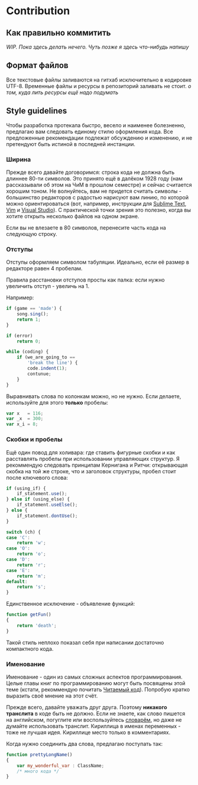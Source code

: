 # Contribution

## Как правильно коммитить

_WIP. Пока здесь делать нечего. Чуть позже я здесь что-нибудь напишу_

## Формат файлов

Все текстовые файлы заливаются на гитхаб исключительно в кодировке UTF-8. Временные файлы и ресурсы в репозиторий заливать не стоит. _о том, куда лить ресурсы ещё надо подумать_

## Style guidelines

Чтобы разработка протекала быстро, весело и наименее болезненно, предлагаю вам следовать единому стилю оформления кода. Все предложенные рекомендации подлежат обсуждению и изменению, и не претендуют быть истиной в последней инстанции.

### Ширина

Прежде всего давайте договоримся: строка кода не должна быть длиннее 80-ти символов. Это принято ещё в далёком 1928 году (нам рассказывали об этом на ЧиМ в прошлом семестре) и сейчас считается хорошим тоном. Не волнуйтесь, вам не придется считать символы - большинство редакторов с радостью нарисуют вам линию, по которой можно ориентироваться (вот, например, инструкции для [Sublime Text](http://stackoverflow.com/questions/25900954/80-characters-right-margin-line-in-sublime-text-3), [Vim](http://stackoverflow.com/questions/235439/vim-80-column-layout-concerns) и [Visual Studio](http://stackoverflow.com/questions/84209/adding-a-guideline-to-the-editor-in-visual-studio)). С практической точки зрения это полезно, когда вы хотите открыть несколько файлов на одном экране.

Если вы не влезаете в 80 символов, перенесите часть кода на следующую строку.

### Отступы

Отступы оформляем символом табуляции. Идеально, если её размер в редакторе равен 4 пробелам.

Правила расстановки отступов просты как палка: если нужно увеличить отступ - увеличь на 1.

Например:


```javascript
if (game == 'made') {
	song.sing();
	return 1;
}

if (error)
	return 0;

while (coding) {
	if (we_are_going_to ==
		'break the line') {
		code.indent(1);
		contunue;
	}
}
```

Выравнивать слова по колонкам можно, но не нужно. Если делаете, используйте для этого **только** пробелы:

```javascript
var x   = 116;
var _x  = 300;
var x_i = 8;
```

### Скобки и пробелы

Ещё один повод для холивара: где ставить фигурные скобки и как расставлять пробелы при использовании управляющих структур. Я рекоммендую следовать принципам Кернигана и Ритчи: открывающая скобка на той же строке, что и заголовок структуры, пробел стоит после ключевого слова:

```javascript
if (using_if) {
	if_statement.use();
} else if (using_else) {
	if_statement.useElse();
} else {
	if_statement.dontUse();
}

switch (ch) {
case 'C':
	return 'w';
case 'O':
	return 'o';
case 'D':
	return 'r';
case 'E':
	return 'm';
default:
	return 's';
}

```

Единственное исключение - объявление функций:

```javascript
function getFun()
{
	return 'death';
}
```

Такой стиль неплохо показал себя при написании достаточно компактного кода.

### Именование

Именование - один из самых сложных аспектов программирования. Целые главы книг по программированию могут быть посвящены этой теме (кстати, рекоммендую почитать [Читаемый код](https://vk.com/wall-54530371_7088)). Попробую кратко выразить своё мнение на этот счёт.

Прежде всего, давайте уважать друг друга. Поэтому **никакого транслита** в коде быть не должно. Если не знаете, как слово пишется на английском, погуглите или воспользуйтесь [словарём](http://www.multitran.ru/), но даже не думайте использовать транслит. Кириллица в именах переменных - тоже не лучшая идея. Кириллице место только в комментариях.

Когда нужно соединить два слова, предлагаю поступать так:

```javascript
function prettyLongName()
{
	var my_wonderful_var : ClassName;
	/* много кода */
}
```
